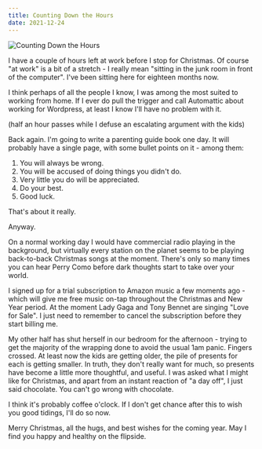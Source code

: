 ```yaml
---
title: Counting Down the Hours
date: 2021-12-24
---
```


![Counting Down the Hours](https://source.unsplash.com/hopX_jpVtRM/1600x900)

I have a couple of hours left at work before I stop for Christmas. Of course "at work" is a bit of a stretch - I really mean "sitting in the junk room in front of the computer". I've been sitting here for eighteen months now.

I think perhaps of all the people I know, I was among the most suited to working from home. If I ever do pull the trigger and call Automattic about working for Wordpress, at least I know I'll have no problem with it.

(half an hour passes while I defuse an escalating argument with the kids)

Back again. I'm going to write a parenting guide book one day. It will probably have a single page, with some bullet points on it - among them:


1. You will always be wrong.
2. You will be accused of doing things you didn't do.
3. Very little you do will be appreciated.
4. Do your best.
5. Good luck.


That's about it really.

Anyway.

On a normal working day I would have commercial radio playing in the background, but virtually every station on the planet seems to be playing back-to-back Christmas songs at the moment. There's only so many times you can hear Perry Como before dark thoughts start to take over your world.

I signed up for a trial subscription to Amazon music a few moments ago - which will give me free music on-tap throughout the Christmas and New Year period. At the moment Lady Gaga and Tony Bennet are singing "Love for Sale". I just need to remember to cancel the subscription before they start billing me.

My other half has shut herself in our bedroom for the afternoon - trying to get the majority of the wrapping done to avoid the usual 1am panic. Fingers crossed. At least now the kids are getting older, the pile of presents for each is getting smaller. In truth, they don't really want for much, so presents have become a little more thoughtful, and useful. I was asked what I might like for Christmas, and apart from an instant reaction of "a day off", I just said chocolate. You can't go wrong with chocolate.

I think it's probably coffee o'clock. If I don't get chance after this to wish you good tidings, I'll do so now.

Merry Christmas, all the hugs, and best wishes for the coming year. May I find you happy and healthy on the flipside.
